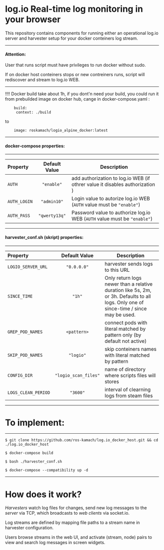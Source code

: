 # log.io Real-time log monitoring in your browser
This repository contains components for running either an operational log.io server and harvester setup for your docker conteiners log stream. 
***
#### Attention:
User that runs script must have privileges to run docker without sudo.

If on docker host conteiners stops or new contreiners runs, script will rediscover and stream to log.io WEB.
***
!!!!
Docker build take about 1h, if you dont'n need your build, you could run it from prebuilded image on docker hub,
cange in docker-compose.yaml :
```
    build:
     context: ./build
```
to
```
    image: roskamach/logio_alpine_docker:latest
```
***

#### docker-compose properties:
***
| Property                   | Default Value   | Description                        |
|:-------------------------|:-----------------:|------------------------------------|         
| ```AUTH``` | ```"enable"```    | add authorization to log.io WEB (if othrer value it disables authorization ) |
| ```AUTH_LOGIN``` | ```"admin10"```  | Login value to autorize log.io WEB (```AUTH``` value must be ```"enable"```) |
| ```AUTH_PASS``` | ```"qwerty13q"```     | Password value to authorize log.io WEB (```AUTH``` value must be ```"enable"```) |
***

#### harvester_conf.sh (skript) properties:
***
| Property                      | Default Value         | Description                                             |
|:------------------------------|:-------------------------------------------:|---------------------------------------------------------|
| ```LOGIO_SERVER_URL```        | ```"0.0.0.0"```  | harvester sends logs to this URL                        |
| ```SINCE_TIME```              |   ```"1h"```      | Only return logs newer than a relative duration like 5s, 2m, or 3h. Defaults to all logs. Only one of since-time / since may be used.  |
| ```GREP_POD_NAMES```           |              ```<pattern>```               | connect pods with literal matched by pattern only (by default not active) |
| ```SKIP_POD_NAMES```          |               ```"logio"```               | skip conteiners names with literal matched by pattern |
| ```CONFIG_DIR```        |  ```"logio_scan_files"```     | name of directory where scripts files will stores  |
| ```LOGS_CLEAN_PERIOD```      |  ```"3600"```   | interval of clearning logs from steam files |
***
# To implement:
***
```
$ git clone https://github.com/ros-kamach/log.io_docker_host.git && cd ./log.io_docker_host
```
```
$ docker-compose build
```
```
$ bash ./harvester_conf.sh
```
```
$ docker-compose --compatibility up -d
```
***

# How does it work?

*Harvesters* watch log files for changes, send new log messages to the *server* via TCP, which broadcasts to *web clients* via socket.io.

Log streams are defined by mapping file paths to a stream name in harvester configuration.

Users browse streams in the web UI, and activate (stream, node) pairs to view and search log messages in screen widgets.
